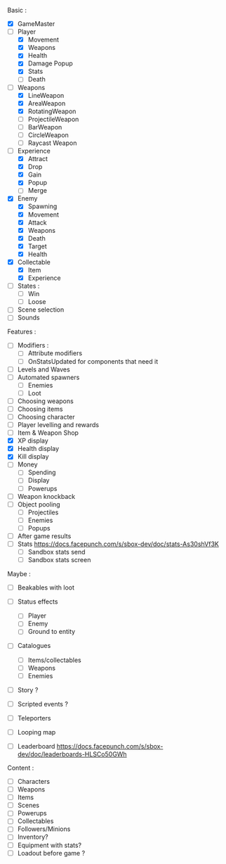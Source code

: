 Basic :
  * [x] GameMaster
  * [ ] Player
    * [x] Movement
    * [x] Weapons
    * [x] Health
    * [x] Damage Popup
    * [x] Stats
    * [ ] Death
  * [ ] Weapons
    * [x] LineWeapon
    * [x] AreaWeapon
    * [x] RotatingWeapon
    * [ ] ProjectileWeapon
    * [ ] BarWeapon
    * [ ] CircleWeapon
    * [ ] Raycast Weapon
  * [ ] Experience
    * [x] Attract
    * [x] Drop
    * [x] Gain
    * [x] Popup
    * [ ] Merge
  * [x] Enemy
    * [x] Spawning
    * [x] Movement
    * [x] Attack
    * [x] Weapons
    * [x] Death
    * [x] Target
    * [x] Health
  * [x] Collectable
    * [x] Item
    * [x] Experience
  * [ ] States :
    * [ ] Win
    * [ ] Loose
  * [ ] Scene selection
  * [ ] Sounds

Features :
  * [ ] Modifiers :
    * [ ] Attribute modifiers
    * [ ] OnStatsUpdated for components that need it
  * [ ] Levels and Waves
  * [ ] Automated spawners
    * [ ] Enemies
    * [ ] Loot
  * [ ] Choosing weapons
  * [ ] Choosing items
  * [ ] Choosing character
  * [ ] Player levelling and rewards
  * [ ] Item & Weapon Shop
  * [x] XP display
  * [x] Health display
  * [x] Kill display
  * [ ] Money
    * [ ] Spending
    * [ ] Display
    * [ ] Powerups
  * [ ] Weapon knockback
  * [ ] Object pooling
    * [ ] Projectiles
    * [ ] Enemies
    * [ ] Popups
  * [ ] After game results
  * [ ] Stats https://docs.facepunch.com/s/sbox-dev/doc/stats-As30shVf3K
    * [ ] Sandbox stats send
    * [ ] Sandbox stats screen

Maybe :
  * [ ] Beakables with loot
  * [ ] Status effects
    * [ ] Player
    * [ ] Enemy
    * [ ] Ground to entity
  * [ ] Catalogues
    * [ ] Items/collectables
    * [ ] Weapons
    * [ ] Enemies
  * [ ] Story ?
  * [ ] Scripted events ?
  * [ ] Teleporters
  * [ ] Looping map
  * [ ] Leaderboard https://docs.facepunch.com/s/sbox-dev/doc/leaderboards-HLSCo50GWh


Content :
  * [ ] Characters
  * [ ] Weapons
  * [ ] Items
  * [ ] Scenes
  * [ ] Powerups
  * [ ] Collectables
  * [ ] Followers/Minions
  * [ ] Inventory?
  * [ ] Equipment with stats?
  * [ ] Loadout before game ?